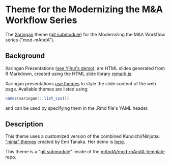 # Theme for the Modernizing the M&A Workflow Series
The [Xaringan](https://github.com/yihui/xaringan) theme ([git submodule](https://git-scm.com/book/en/v2/Git-Tools-Submodules)) for the Modernizing the M&A Workflow series ("mod-mAndA").

## Background
Xaringan Presentations ([see Yihui's demo](https://slides.yihui.name/xaringan/)), are HTML slides generated from R Markdown, created using the HTML slide library [remark.js](https://remarkjs.com).

Xaringan presentations [use themes](https://github.com/yihui/xaringan/wiki/Themes) to style the slide content of the web page. Available themes are listed using: 
```r 
names(xaringan:::list_css())
```
and can be used by specifying them in the .Rmd file's YAML header. 

## Description
This theme uses a customized version of the combined Kunoichi/Ninjutsu ["ninja" themes](https://github.com/emitanaka/ninja-theme) created by Emi Tanaka. Her demo is [here](https://emitanaka.org/ninja-theme/themes/kunoichi/kunoichi-theme-example.html).

This theme is a "[git submodule](https://git-scm.com/book/en/v2/Git-Tools-Submodules)" inside of the [mAndA/mod-mAndA-template](https://esgovcloud.com/mAndA/mod-mAndA-template) repo.
